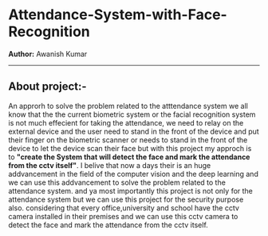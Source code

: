 # Attendance-System-with-Face-Recognition

**Author:** Awanish Kumar
___

## About project:-

An approrh to solve the problem related to the atttendance system we all know that the the current biometric system or the facial recognition system is not much effecient for taking the attendance, we need to relay on the external device and the user need to stand in the front of the device and put their finger on the biometric scanner or needs to stand in the front of the device to let the device scan their face but with this project my approch is to **"create the System that will detect the face and mark the attendance from the cctv itself"**. I belive that now a days their is an huge addvancement in the field of the computer vision and the deep learning and we can use this addvancement to solve the problem related to the attendance system. and ya most importantly this project is not only for the attendance system but we can use this project for the security purpose also.
considering that every office,university and school have the cctv camera installed in their premises and we can use this cctv camera to detect the face and mark the attendance from the cctv itself.
